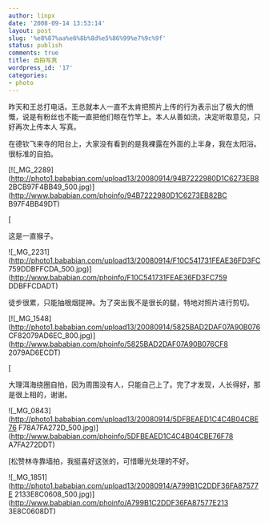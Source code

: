 ```yaml
---
author: linpx
date: '2008-09-14 13:53:14'
layout: post
slug: '%e8%87%aa%e6%8b%8d%e5%86%99%e7%9c%9f'
status: publish
comments: true
title: 自拍写真
wordpress_id: '17'
categories:
- photo
---
```


昨天和王总打电话。王总就本人一直不太肯把照片上传的行为表示出了极大的愤慨，说是有粉丝也不能一直把他们晾在竹竿上。本人从善如流，决定听取意见，只好再次上传本人
写真。

  
在德钦飞来寺的阳台上，大家没有看到的是我裸露在外面的上半身，我在太阳浴。很标准的自拍。

  
[![_MG_2289](http://photo1.bababian.com/upload13/20080914/94B7222980D1C6273EB8
2BCB97F4BB49_500.jpg)](http://www.bababian.com/phoinfo/94B7222980D1C6273EB82BC
B97F4BB49DT)

  
  
[

这是一直猴子。

  
![_MG_2231](http://photo1.bababian.com/upload13/20080914/F10C541731FEAE36FD3FC
759DDBFFCDA_500.jpg)](http://www.bababian.com/phoinfo/F10C541731FEAE36FD3FC759
DDBFFCDADT)

  
徒步很累，只能抽根烟提神。为了突出我不是很长的腿，特地对照片进行剪切。

[![_MG_1548](http://photo1.bababian.com/upload13/20080914/5825BAD2DAF07A90B076
CF82079AD6EC_800.jpg)](http://www.bababian.com/phoinfo/5825BAD2DAF07A90B076CF8
2079AD6ECDT)

  
  
  
[

大理洱海绕圈自拍，因为周围没有人，只能自己上了。完了才发现，人长得好，那是很上相的，谢谢。

  
![_MG_0843](http://photo1.bababian.com/upload13/20080914/5DFBEAED1C4C4B04CBE76
F78A7FA272D_500.jpg)](http://www.bababian.com/phoinfo/5DFBEAED1C4C4B04CBE76F78
A7FA272DDT)

  
  
[松赞林寺靠墙拍，我挺喜好这张的，可惜曝光处理的不好。

  
  
![_MG_1851](http://photo1.bababian.com/upload13/20080914/A799B1C2DDF36FA87577E
2133E8C0608_500.jpg)](http://www.bababian.com/phoinfo/A799B1C2DDF36FA87577E213
3E8C0608DT)

